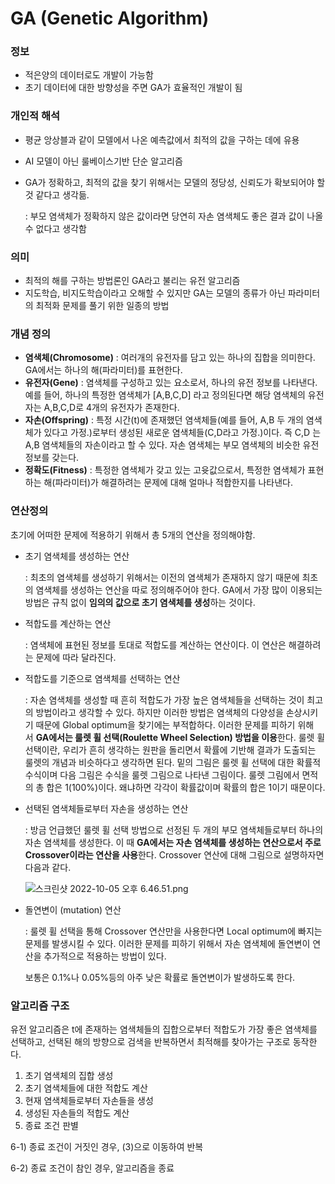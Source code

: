 # GA (Genetic ****Algorithm****)

### 정보

- 적은양의 데이터로도 개발이 가능함
- 초기 데이터에 대한 방향성을 주면 GA가 효율적인 개발이 됨

### 개인적 해석

- 평균 앙상블과 같이 모델에서 나온 예측값에서 최적의 값을 구하는 데에 유용
- AI 모델이 아닌 룰베이스기반 단순 알고리즘
- GA가 정확하고, 최적의 값을 찾기 위해서는 모델의 정당성, 신뢰도가 확보되어야 할 것 같다고 생각듦.
    
    : 부모 염색체가 정확하지 않은 값이라면 당연히 자손 염색체도 좋은 결과 값이 나올 수 없다고 생각함
    

### 의미

- 최적의 해를 구하는 방법론인 GA라고 불리는 유전 알고리즘
- 지도학습, 비지도학습이라고 오해할 수 있지만 GA는 모델의 종류가 아닌 파라미터의 최적화 문제를 풀기 위한 일종의 방법

### 개념 정의

- **염색체(Chromosome)** : 여러개의 유전자를 담고 있는 하나의 집합을 의미한다. GA에서는 하나의 해(파라미터)를 표현한다.
- **유전자(Gene)** : 염색체를 구성하고 있는 요소로서, 하나의 유전 정보를 나타낸다. 예를 들어, 하나의 특정한 염색체가 [A,B,C,D] 라고 정의된다면 해당 염색체의 유전자는 A,B,C,D로 4개의 유전자가 존재한다.
- **자손(Offspring)** : 특정 시간(t)에 존재했던 염색체들(예를 들어, A,B 두 개의 염색체가 있다고 가정.)로부터 생성된 새로운 염색체들(C,D라고 가정.)이다. 즉 C,D 는 A,B 염색체들의 자손이라고 할 수 있다. 자손 염색체는 부모 염색체의 비슷한 유전 정보를 갖는다.
- **정확도(Fitness)** : 특정한 염색체가 갖고 있는 고윳값으로서, 특정한 염색체가 표현하는 해(파라미터)가 해결하려는 문제에 대해 얼마나 적합한지를 나타낸다.

### 연산정의

초기에 어떠한 문제에 적용하기 위해서 총 5개의 연산을 정의해야함.

- 초기 염색체를 생성하는 연산
    
    : 최초의 염색체를 생성하기 위해서는 이전의 염색체가 존재하지 않기 때문에 최초의 염색체를 생성하는 연산을 따로 정의해주어야 한다. GA에서 가장 많이 이용되는 방법은 규칙 없이 **임의의 값으로 초기 염색체를 생성**하는 것이다.
    
- 적합도를 계산하는 연산
    
    : 염색체에 표현된 정보를 토대로 적합도를 계산하는 연산이다. 이 연산은 해결하려는 문제에 따라 달라진다.
    
- 적합도를 기준으로 염색체를 선택하는 연산
    
    : 자손 염색체를 생성할 때 흔히 적합도가 가장 높은 염색체들을 선택하는 것이 최고의 방법이라고 생각할 수 있다. 하지만 이러한 방법은 염색체의 다양성을 손상시키기 때문에 Global optimum을 찾기에는 부적합하다. 이러한 문제를 피하기 위해서 **GA에서는 룰렛 휠 선택(Roulette Wheel Selection) 방법을 이용**한다. 룰렛 휠 선택이란, 우리가 흔히 생각하는 원판을 돌리면서 확률에 기반해 결과가 도출되는 룰렛의 개념과 비슷하다고 생각하면 된다. 밑의 그림은 룰렛 휠 선택에 대한 확률적 수식이며 다음 그림은 수식을 룰렛 그림으로 나타낸 그림이다. 룰렛 그림에서 면적의 총 합은 1(100%)이다. 왜냐하면 각각이 확률값이며 확률의 합은 1이기 때문이다.
    
- 선택된 염색체들로부터 자손을 생성하는 연산
    
    : 방금 언급했던 룰렛 휠 선택 방법으로 선정된 두 개의 부모 염색체들로부터 하나의 자손 염색체를 생성한다. 이 때 **GA에서는 자손 염색체를 생성하는 연산으로서 주로 Crossover이라는 연산을 사용**한다. Crossover 연산에 대해 그림으로 설명하자면 다음과 같다.
    
    ![스크린샷 2022-10-05 오후 6.46.51.png](https://s3-us-west-2.amazonaws.com/secure.notion-static.com/221a3f1d-4577-4f65-ac0a-09ddb846d812/%E1%84%89%E1%85%B3%E1%84%8F%E1%85%B3%E1%84%85%E1%85%B5%E1%86%AB%E1%84%89%E1%85%A3%E1%86%BA_2022-10-05_%E1%84%8B%E1%85%A9%E1%84%92%E1%85%AE_6.46.51.png)
    
- 돌연변이 (mutation) 연산
    
    : 룰렛 휠 선택을 통해 Crossover 연산만을 사용한다면 Local optimum에 빠지는 문제를 발생시킬 수 있다. 이러한 문제를 피하기 위해서 자손 염색체에 돌연변이 연산을 추가적으로 적용하는 방법이 있다.
    
    보통은 0.1%나 0.05%등의 아주 낮은 확률로 돌연변이가 발생하도록 한다.
    

### 알고리즘 구조

유전 알고리즘은 t에 존재하는 염색체들의 집합으로부터 적합도가 가장 좋은 염색체를 선택하고, 선택된 해의 방향으로 검색을 반복하면서 최적해를 찾아가는 구조로 동작한다. 

1. 초기 염색체의 집합 생성
2. 초기 염색체들에 대한 적합도 계산
3. 현재 염색체들로부터 자손들을 생성
4. 생성된 자손들의 적합도 계산
5. 종료 조건 판별

6-1) 종료 조건이 거짓인 경우, (3)으로 이동하여 반복

6-2) 종료 조건이 참인 경우, 알고리즘을 종료
